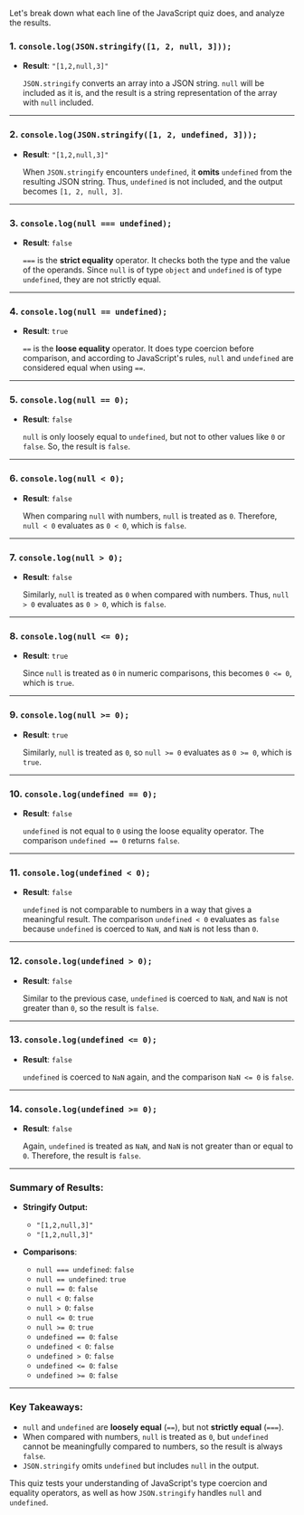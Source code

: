 Let's break down what each line of the JavaScript quiz does, and analyze the results.

### 1. `console.log(JSON.stringify([1, 2, null, 3]));`

- **Result**: `"[1,2,null,3]"`
  
  `JSON.stringify` converts an array into a JSON string. `null` will be included as it is, and the result is a string representation of the array with `null` included.

---

### 2. `console.log(JSON.stringify([1, 2, undefined, 3]));`

- **Result**: `"[1,2,null,3]"`
  
  When `JSON.stringify` encounters `undefined`, it **omits** `undefined` from the resulting JSON string. Thus, `undefined` is not included, and the output becomes `[1, 2, null, 3]`.

---

### 3. `console.log(null === undefined);`

- **Result**: `false`
  
  `===` is the **strict equality** operator. It checks both the type and the value of the operands. Since `null` is of type `object` and `undefined` is of type `undefined`, they are not strictly equal.

---

### 4. `console.log(null == undefined);`

- **Result**: `true`
  
  `==` is the **loose equality** operator. It does type coercion before comparison, and according to JavaScript's rules, `null` and `undefined` are considered equal when using `==`.

---

### 5. `console.log(null == 0);`

- **Result**: `false`
  
  `null` is only loosely equal to `undefined`, but not to other values like `0` or `false`. So, the result is `false`.

---

### 6. `console.log(null < 0);`

- **Result**: `false`
  
  When comparing `null` with numbers, `null` is treated as `0`. Therefore, `null < 0` evaluates as `0 < 0`, which is `false`.

---

### 7. `console.log(null > 0);`

- **Result**: `false`
  
  Similarly, `null` is treated as `0` when compared with numbers. Thus, `null > 0` evaluates as `0 > 0`, which is `false`.

---

### 8. `console.log(null <= 0);`

- **Result**: `true`
  
  Since `null` is treated as `0` in numeric comparisons, this becomes `0 <= 0`, which is `true`.

---

### 9. `console.log(null >= 0);`

- **Result**: `true`
  
  Similarly, `null` is treated as `0`, so `null >= 0` evaluates as `0 >= 0`, which is `true`.

---

### 10. `console.log(undefined == 0);`

- **Result**: `false`
  
  `undefined` is not equal to `0` using the loose equality operator. The comparison `undefined == 0` returns `false`.

---

### 11. `console.log(undefined < 0);`

- **Result**: `false`
  
  `undefined` is not comparable to numbers in a way that gives a meaningful result. The comparison `undefined < 0` evaluates as `false` because `undefined` is coerced to `NaN`, and `NaN` is not less than `0`.

---

### 12. `console.log(undefined > 0);`

- **Result**: `false`
  
  Similar to the previous case, `undefined` is coerced to `NaN`, and `NaN` is not greater than `0`, so the result is `false`.

---

### 13. `console.log(undefined <= 0);`

- **Result**: `false`
  
  `undefined` is coerced to `NaN` again, and the comparison `NaN <= 0` is `false`.

---

### 14. `console.log(undefined >= 0);`

- **Result**: `false`
  
  Again, `undefined` is treated as `NaN`, and `NaN` is not greater than or equal to `0`. Therefore, the result is `false`.

---

### Summary of Results:

- **Stringify Output:**
  - `"[1,2,null,3]"`
  - `"[1,2,null,3]"`

- **Comparisons**:
  - `null === undefined`: `false`
  - `null == undefined`: `true`
  - `null == 0`: `false`
  - `null < 0`: `false`
  - `null > 0`: `false`
  - `null <= 0`: `true`
  - `null >= 0`: `true`
  - `undefined == 0`: `false`
  - `undefined < 0`: `false`
  - `undefined > 0`: `false`
  - `undefined <= 0`: `false`
  - `undefined >= 0`: `false`

---

### Key Takeaways:

- `null` and `undefined` are **loosely equal** (`==`), but not **strictly equal** (`===`).
- When compared with numbers, `null` is treated as `0`, but `undefined` cannot be meaningfully compared to numbers, so the result is always `false`.
- `JSON.stringify` omits `undefined` but includes `null` in the output.

This quiz tests your understanding of JavaScript's type coercion and equality operators, as well as how `JSON.stringify` handles `null` and `undefined`.